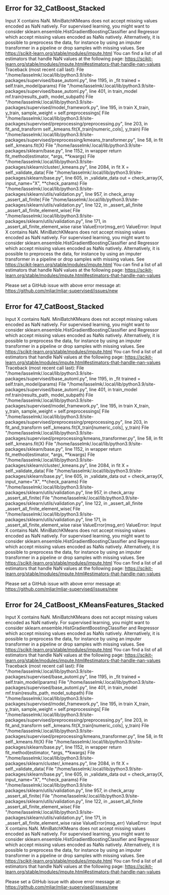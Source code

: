## Error for 32_CatBoost_Stacked

Input X contains NaN.
MiniBatchKMeans does not accept missing values encoded as NaN natively. For supervised learning, you might want to consider sklearn.ensemble.HistGradientBoostingClassifier and Regressor which accept missing values encoded as NaNs natively. Alternatively, it is possible to preprocess the data, for instance by using an imputer transformer in a pipeline or drop samples with missing values. See https://scikit-learn.org/stable/modules/impute.html You can find a list of all estimators that handle NaN values at the following page: https://scikit-learn.org/stable/modules/impute.html#estimators-that-handle-nan-values
Traceback (most recent call last):
  File "/home/lasselmk/.local/lib/python3.9/site-packages/supervised/base_automl.py", line 1195, in _fit
    trained = self.train_model(params)
  File "/home/lasselmk/.local/lib/python3.9/site-packages/supervised/base_automl.py", line 401, in train_model
    mf.train(results_path, model_subpath)
  File "/home/lasselmk/.local/lib/python3.9/site-packages/supervised/model_framework.py", line 195, in train
    X_train, y_train, sample_weight = self.preprocessings[
  File "/home/lasselmk/.local/lib/python3.9/site-packages/supervised/preprocessing/preprocessing.py", line 203, in fit_and_transform
    self._kmeans.fit(X_train[numeric_cols], y_train)
  File "/home/lasselmk/.local/lib/python3.9/site-packages/supervised/preprocessing/kmeans_transformer.py", line 58, in fit
    self._kmeans.fit(X)
  File "/home/lasselmk/.local/lib/python3.9/site-packages/sklearn/base.py", line 1152, in wrapper
    return fit_method(estimator, *args, **kwargs)
  File "/home/lasselmk/.local/lib/python3.9/site-packages/sklearn/cluster/_kmeans.py", line 2084, in fit
    X = self._validate_data(
  File "/home/lasselmk/.local/lib/python3.9/site-packages/sklearn/base.py", line 605, in _validate_data
    out = check_array(X, input_name="X", **check_params)
  File "/home/lasselmk/.local/lib/python3.9/site-packages/sklearn/utils/validation.py", line 957, in check_array
    _assert_all_finite(
  File "/home/lasselmk/.local/lib/python3.9/site-packages/sklearn/utils/validation.py", line 122, in _assert_all_finite
    _assert_all_finite_element_wise(
  File "/home/lasselmk/.local/lib/python3.9/site-packages/sklearn/utils/validation.py", line 171, in _assert_all_finite_element_wise
    raise ValueError(msg_err)
ValueError: Input X contains NaN.
MiniBatchKMeans does not accept missing values encoded as NaN natively. For supervised learning, you might want to consider sklearn.ensemble.HistGradientBoostingClassifier and Regressor which accept missing values encoded as NaNs natively. Alternatively, it is possible to preprocess the data, for instance by using an imputer transformer in a pipeline or drop samples with missing values. See https://scikit-learn.org/stable/modules/impute.html You can find a list of all estimators that handle NaN values at the following page: https://scikit-learn.org/stable/modules/impute.html#estimators-that-handle-nan-values


Please set a GitHub issue with above error message at: https://github.com/mljar/mljar-supervised/issues/new

## Error for 47_CatBoost_Stacked

Input X contains NaN.
MiniBatchKMeans does not accept missing values encoded as NaN natively. For supervised learning, you might want to consider sklearn.ensemble.HistGradientBoostingClassifier and Regressor which accept missing values encoded as NaNs natively. Alternatively, it is possible to preprocess the data, for instance by using an imputer transformer in a pipeline or drop samples with missing values. See https://scikit-learn.org/stable/modules/impute.html You can find a list of all estimators that handle NaN values at the following page: https://scikit-learn.org/stable/modules/impute.html#estimators-that-handle-nan-values
Traceback (most recent call last):
  File "/home/lasselmk/.local/lib/python3.9/site-packages/supervised/base_automl.py", line 1195, in _fit
    trained = self.train_model(params)
  File "/home/lasselmk/.local/lib/python3.9/site-packages/supervised/base_automl.py", line 401, in train_model
    mf.train(results_path, model_subpath)
  File "/home/lasselmk/.local/lib/python3.9/site-packages/supervised/model_framework.py", line 195, in train
    X_train, y_train, sample_weight = self.preprocessings[
  File "/home/lasselmk/.local/lib/python3.9/site-packages/supervised/preprocessing/preprocessing.py", line 203, in fit_and_transform
    self._kmeans.fit(X_train[numeric_cols], y_train)
  File "/home/lasselmk/.local/lib/python3.9/site-packages/supervised/preprocessing/kmeans_transformer.py", line 58, in fit
    self._kmeans.fit(X)
  File "/home/lasselmk/.local/lib/python3.9/site-packages/sklearn/base.py", line 1152, in wrapper
    return fit_method(estimator, *args, **kwargs)
  File "/home/lasselmk/.local/lib/python3.9/site-packages/sklearn/cluster/_kmeans.py", line 2084, in fit
    X = self._validate_data(
  File "/home/lasselmk/.local/lib/python3.9/site-packages/sklearn/base.py", line 605, in _validate_data
    out = check_array(X, input_name="X", **check_params)
  File "/home/lasselmk/.local/lib/python3.9/site-packages/sklearn/utils/validation.py", line 957, in check_array
    _assert_all_finite(
  File "/home/lasselmk/.local/lib/python3.9/site-packages/sklearn/utils/validation.py", line 122, in _assert_all_finite
    _assert_all_finite_element_wise(
  File "/home/lasselmk/.local/lib/python3.9/site-packages/sklearn/utils/validation.py", line 171, in _assert_all_finite_element_wise
    raise ValueError(msg_err)
ValueError: Input X contains NaN.
MiniBatchKMeans does not accept missing values encoded as NaN natively. For supervised learning, you might want to consider sklearn.ensemble.HistGradientBoostingClassifier and Regressor which accept missing values encoded as NaNs natively. Alternatively, it is possible to preprocess the data, for instance by using an imputer transformer in a pipeline or drop samples with missing values. See https://scikit-learn.org/stable/modules/impute.html You can find a list of all estimators that handle NaN values at the following page: https://scikit-learn.org/stable/modules/impute.html#estimators-that-handle-nan-values


Please set a GitHub issue with above error message at: https://github.com/mljar/mljar-supervised/issues/new

## Error for 24_CatBoost_KMeansFeatures_Stacked

Input X contains NaN.
MiniBatchKMeans does not accept missing values encoded as NaN natively. For supervised learning, you might want to consider sklearn.ensemble.HistGradientBoostingClassifier and Regressor which accept missing values encoded as NaNs natively. Alternatively, it is possible to preprocess the data, for instance by using an imputer transformer in a pipeline or drop samples with missing values. See https://scikit-learn.org/stable/modules/impute.html You can find a list of all estimators that handle NaN values at the following page: https://scikit-learn.org/stable/modules/impute.html#estimators-that-handle-nan-values
Traceback (most recent call last):
  File "/home/lasselmk/.local/lib/python3.9/site-packages/supervised/base_automl.py", line 1195, in _fit
    trained = self.train_model(params)
  File "/home/lasselmk/.local/lib/python3.9/site-packages/supervised/base_automl.py", line 401, in train_model
    mf.train(results_path, model_subpath)
  File "/home/lasselmk/.local/lib/python3.9/site-packages/supervised/model_framework.py", line 195, in train
    X_train, y_train, sample_weight = self.preprocessings[
  File "/home/lasselmk/.local/lib/python3.9/site-packages/supervised/preprocessing/preprocessing.py", line 203, in fit_and_transform
    self._kmeans.fit(X_train[numeric_cols], y_train)
  File "/home/lasselmk/.local/lib/python3.9/site-packages/supervised/preprocessing/kmeans_transformer.py", line 58, in fit
    self._kmeans.fit(X)
  File "/home/lasselmk/.local/lib/python3.9/site-packages/sklearn/base.py", line 1152, in wrapper
    return fit_method(estimator, *args, **kwargs)
  File "/home/lasselmk/.local/lib/python3.9/site-packages/sklearn/cluster/_kmeans.py", line 2084, in fit
    X = self._validate_data(
  File "/home/lasselmk/.local/lib/python3.9/site-packages/sklearn/base.py", line 605, in _validate_data
    out = check_array(X, input_name="X", **check_params)
  File "/home/lasselmk/.local/lib/python3.9/site-packages/sklearn/utils/validation.py", line 957, in check_array
    _assert_all_finite(
  File "/home/lasselmk/.local/lib/python3.9/site-packages/sklearn/utils/validation.py", line 122, in _assert_all_finite
    _assert_all_finite_element_wise(
  File "/home/lasselmk/.local/lib/python3.9/site-packages/sklearn/utils/validation.py", line 171, in _assert_all_finite_element_wise
    raise ValueError(msg_err)
ValueError: Input X contains NaN.
MiniBatchKMeans does not accept missing values encoded as NaN natively. For supervised learning, you might want to consider sklearn.ensemble.HistGradientBoostingClassifier and Regressor which accept missing values encoded as NaNs natively. Alternatively, it is possible to preprocess the data, for instance by using an imputer transformer in a pipeline or drop samples with missing values. See https://scikit-learn.org/stable/modules/impute.html You can find a list of all estimators that handle NaN values at the following page: https://scikit-learn.org/stable/modules/impute.html#estimators-that-handle-nan-values


Please set a GitHub issue with above error message at: https://github.com/mljar/mljar-supervised/issues/new

